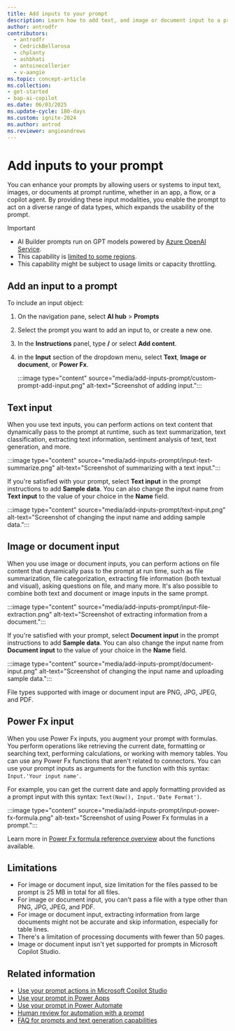 ```yaml
---
title: Add inputs to your prompt
description: Learn how to add text, and image or document input to a prompt.
author: antrodfr
contributors:
  - antrodfr
  - CedrickBellarosa
  - chplanty
  - ashbhati
  - antoinecellerier
  - v-aangie
ms.topic: concept-article
ms.collection: 
- get-started
- bap-ai-copilot
ms.date: 06/03/2025
ms.update-cycle: 180-days
ms.custom: ignite-2024
ms.author: antrod
ms.reviewer: angieandrews
---
```


# Add inputs to your prompt

You can enhance your prompts by allowing users or systems to input text, images, or documents at prompt runtime, whether in an app, a flow, or a copilot agent. By providing these input modalities, you enable the prompt to act on a diverse range of data types, which expands the usability of the prompt.

> [!IMPORTANT]
> - AI Builder prompts run on GPT models powered by [Azure OpenAI Service](/azure/ai-services/openai/whats-new).
> - This capability is [limited to some regions](availability-region.md#prompts).
> - This capability might be subject to usage limits or capacity throttling.

## Add an input to a prompt

To include an input object:

1. On the navigation pane, select **AI hub** > **Prompts**
1. Select the prompt you want to add an input to, or create a new one.
1. In the **Instructions** panel, type **/** or select **Add content**.
1. in the **Input** section of the dropdown menu, select **Text**, **Image or document**, or **Power Fx**.

    :::image type="content" source="media/add-inputs-prompt/custom-prompt-add-input.png" alt-text="Screenshot of adding input.":::

## Text input

When you use text inputs, you can perform actions on text content that dynamically pass to the prompt at runtime, such as text summarization, text classification, extracting text information, sentiment analysis of text, text generation, and more.

:::image type="content" source="media/add-inputs-prompt/input-text-summarize.png" alt-text="Screenshot of summarizing with a text input.":::

If you're satisfied with your prompt, select **Text input** in the prompt instructions to add **Sample data**. You can also change the input name from **Text input** to the value of your choice in the **Name** field.

:::image type="content" source="media/add-inputs-prompt/text-input.png" alt-text="Screenshot of changing the input name and adding sample data.":::

## Image or document input

When you use image or document inputs, you can perform actions on file content that dynamically pass to the prompt at run time, such as file summarization, file categorization, extracting file information (both textual and visual), asking questions on file, and many more. It's also possible to combine both text and document or image inputs in the same prompt.

:::image type="content" source="media/add-inputs-prompt/input-file-extraction.png" alt-text="Screenshot of extracting information from a document.":::

If you're satisfied with your prompt, select **Document input** in the prompt instructions to add **Sample data**. You can also change the input name from **Document input** to the value of your choice in the **Name** field.

:::image type="content" source="media/add-inputs-prompt/document-input.png" alt-text="Screenshot of changing the input name and uploading sample data.":::

File types supported with image or document input are PNG, JPG, JPEG, and PDF.

## Power Fx input

When you use Power Fx inputs, you augment your prompt with formulas. You perform operations like retrieving the current date, formatting or searching text, performing calculations, or working with memory tables. You can use any Power Fx functions that aren't related to connectors. You can use your prompt inputs as arguments for the function with this syntax: `Input.'Your input name'`.

For example, you can get the current date and apply formatting provided as a prompt input with this syntax: `Text(Now(), Input.'Date Format')`.

:::image type="content" source="media/add-inputs-prompt/input-power-fx-formula.png" alt-text="Screenshot of using Power Fx formulas in a prompt.":::

Learn more in [Power Fx formula reference overview](/power-platform/power-fx/formula-reference-overview) about the functions available.

## Limitations

- For image or document input, size limitation for the files passed to be prompt is 25 MB in total for all files.
- For image or document input, you can't pass a file with a type other than PNG, JPG, JPEG, and PDF.
- For image or document input, extracting information from large documents might not be accurate and skip information, especially for table lines.
- There's a limitation of processing documents with fewer than 50 pages.
- Image or document input isn't yet supported for prompts in Microsoft Copilot Studio.

## Related information

- [Use your prompt actions in Microsoft Copilot Studio](use-a-custom-prompt-in-mcs.md)
- [Use your prompt in Power Apps](use-a-custom-prompt-in-app.md)
- [Use your prompt in Power Automate](use-a-custom-prompt-in-flow.md)
- [Human review for automation with a prompt](azure-openai-human-review.md)
- [FAQ for prompts and text generation capabilities](faqs-text-generation.md)
